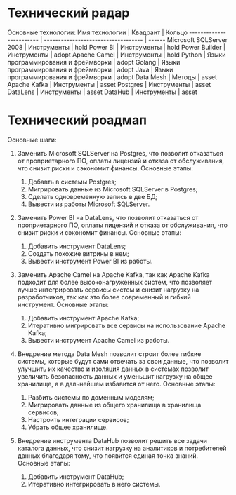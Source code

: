 # Технический радар

Основные технологии:
Имя технологии           | Квадрант                            | Кольцо
------------------------ | ----------------------------------- | ------
Microsoft SQLServer 2008 | Инструменты                         | hold
Power BI                 | Инструменты                         | hold
Power Builder            | Инструменты                         | adopt
Apache Camel             | Инструменты                         | hold
Python                   | Языки программирования и фреймворки | adopt
Golang                   | Языки программирования и фреймворки | adopt
Java                     | Языки программирования и фреймворки | adopt
Data Mesh                | Методы                              | asset
Apache Kafka             | Инструменты                         | asset
Postgres                 | Инструменты                         | asset
DataLens                 | Инструменты                         | asset
DataHub                  | Инструменты                         | asset

# Технический роадмап

Основные шаги:
1. Заменить Microsoft SQLServer на Postgres, что позволит отказаться от проприетарного ПО, оплаты лицензий и отказа от обслуживания, что снизит риски и сэкономит финансы.
    Основные этапы:
    1. Добавть в системы Postgres;
    2. Мигрировать данные из Microsoft SQLServer в Postgres;
    3. Сделать одновременную запись в две БД;
    4. Вывести из работы Microsoft SQLServer.

2. Заменить Power BI на DataLens, что позволит отказаться от проприетарного ПО, оплаты лицензий и отказа от обслуживания, что снизит риски и сэкономит финансы.
    Основные этапы:
    1. Добавить инструмент DataLens;
    2. Создать похожие витрины в нем;
    3. Вывести инструмент Power BI из работы.

3. Заменить Apache Camel на Apache Kafka, так как Apache Kafka подходит для более высоконагруженных систем, что позволяет лучше интегрировать сервисы систем и снизит нагрузку на разработчиков, так как это более современный и гибкий инструмент.
    Основные этапы:
    1. Добавить инструмент Apache Kafka;
    2. Итеративно мигрировать все сервисы на использование Apache Kafka;
    3. Вывести инструмент Apache Camel из работы.

4. Внедрение метода Data Mesh позволит строит более гибкие системы, которые будут сами отвечать за свои данные, что позволит улучшить их качество и изоляция данных в системах позволит увеличить безопасность данных и уменьшит нагрузку на общее хранилище, а в дальнейшем избавится от него.
    Основные этапы:
    1. Разбить системы по доменным моделям;
    2. Мигрировать данные из общего хранилища в хранилища сервисов;
    3. Настроить интеграции сервисов;
    4. Убрать общее хранилище.

5. Внедрение инструмента DataHub позволит решить все задачи каталога данных, что снизит нагрузку на аналитиков и потребителей данных благодаря тому, что появится единая точка знаний.
    Основные этапы:
    1. Добавить инструмент DataHub;
    2. Итеративно интегрировать в него системы.
